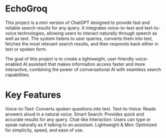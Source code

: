 # EchoGroq
This project is a mini version of ChatGPT designed to provide fast and reliable search results for any query. 
It integrates voice-to-text and text-to-voice technologies, allowing users to interact naturally through speech as well as text. 
The system listens to user queries, converts them into text, fetches the most relevant search results, and then responds back either in text or spoken form.

The goal of this project is to create a lightweight, user-friendly voice-enabled AI assistant that makes information access faster and more interactive, combining the power of conversational AI with seamless search capabilities.

# Key Features
Voice-to-Text: Converts spoken questions into text.
Text-to-Voice: Reads answers aloud in a natural voice.
Smart Search: Provides quick and accurate results for any query.
Chat-like Interaction: Users can type or speak naturally as if talking to an assistant.
Lightweight & Mini: Optimized for simplicity, speed, and ease of use.

